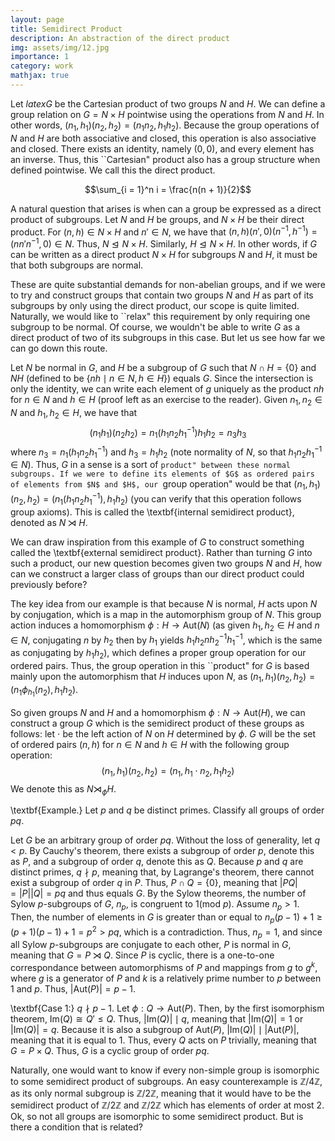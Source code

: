 ```yaml
---
layout: page
title: Semidirect Product
description: An abstraction of the direct product
img: assets/img/12.jpg
importance: 1
category: work
mathjax: true
---
```


Let $latex G$ be the Cartesian product of two groups $N$ and $H$. We can define a group relation on $G = N \times H$ pointwise using the operations from $N$ and $H$. In other words, $(n_1, h_1)(n_2, h_2) = (n_1n_2, h_1h_2)$. Because the group operations of $N$ and $H$ are both associative and closed, this operation is also associative and closed. There exists an identity, namely $(0, 0)$, and every element has an inverse. Thus, this ``Cartesian" product also has a group structure when defined pointwise. We call this the direct product.

$$\sum_{i = 1}^n i = \frac{n(n + 1)}{2}$$

A natural question that arises is when can a group be expressed as a direct product of subgroups. Let $N$ and $H$ be groups, and $N \times H$ be their direct product. For $(n, h) \in N \times H$ and $n' \in N$, we have that $(n, h)(n', 0)(n^{-1}, h^{-1}) = (nn'n^{-1}, 0) \in  N$. Thus, $N \trianglelefteq N \times H$. Similarly, $H \trianglelefteq N \times H$. In other words, if $G$ can be written as a direct product $N \times H$ for subgroups $N$ and $H$, it must be that both subgroups are normal.

These are quite substantial demands for non-abelian groups, and if we were to try and construct groups that contain two groups $N$ and $H$ as part of its subgroups by only using the direct product, our scope is quite limited. Naturally, we would like to ``relax" this requirement by only requiring one subgroup to be normal. Of course, we wouldn't be able to write $G$ as a direct product of two of its subgroups in this case. But let us see how far we can go down this route.

Let $N$ be normal in $G$, and $H$ be a subgroup of $G$ such that $N \cap H = \{0\}$ and $NH$ (defined to be $\{nh \mid n \in N, h\in H \}$) equals $G$. Since the intersection is only the identity, we can write each element of $g$ uniquely as the product $nh$ for $n \in N$ and $h \in H$ (proof left as an exercise to the reader). Given $n_1, n_2 \in N$ and $h_1, h_2 \in H$, we have that
$$(n_1h_1)(n_2h_2) = n_1(h_1n_2h_1^{-1})h_1h_2 = n_3h_3$$
where $n_3 = n_1(h_1n_2h_1^{-1})$ and $h_3 = h_1h_2$ (note normality of $N$, so that $h_1n_2h_1^{-1} \in N$). Thus, $G$ in a sense is a sort of ``product" between these normal subgroups. If we were to define its elements of $G$ as ordered pairs of elements from $N$ and $H$, our ``group operation" would be that $(n_1, h_1)(n_2, h_2) = (n_1(h_1n_2h_1^{-1}), h_1h_2)$ (you can verify that this operation follows group axioms). This is called the \textbf{internal semidirect product}, denoted as $N \rtimes H$.

We can draw inspiration from this example of $G$ to construct something called the \textbf{external semidirect product}. Rather than turning $G$ into such a product, our new question becomes given two groups $N$ and $H$, how can we construct a larger class of groups than our direct product could previously before?

The key idea from our example is that because $N$ is normal, $H$ acts upon $N$ by conjugation, which is a map in the automorphism group of $N$. This group action induces a homomorphism $\phi: H \rightarrow \text{Aut}(N)$ (as given $h_1, h_2 \in H$ and $n \in N$, conjugating $n$ by $h_2$ then by $h_1$ yields $h_1h_2nh_2^{-1}h_1^{-1}$, which is the same as conjugating by $h_1h_2$), which defines a proper group operation for our ordered pairs. Thus, the group operation in this ``product" for $G$ is based mainly upon the automorphism that $H$ induces upon $N$, as $(n_1, h_1)(n_2, h_2) = (n_1 \phi_{h_1}(n_2), h_1h_2)$.

So given groups $N$ and $H$ and a homomorphism $\phi: N \rightarrow \text{Aut}(H)$, we can construct a group $G$ which is the semidirect product of these groups as follows: let $\cdot$ be the left action of $N$ on $H$ determined by $\phi$. $G$ will be the set of ordered pairs $(n, h)$ for $n \in N$ and $h \in H$ with the following group operation:
$$(n_1, h_1)(n_2, h_2) = (n_1, h_1 \cdot n_2, h_1h_2)$$
We denote this as $N \rtimes_{\phi} H$.

\textbf{Example.} Let $p$ and $q$ be distinct primes. Classify all groups of order $pq$.

Let $G$ be an arbitrary group of order $pq$. Without the loss of generality, let $q < p$. By Cauchy's theorem, there exists a subgroup of order $p$, denote this as $P$, and a subgroup of order $q$, denote this as $Q$. Because $p$ and $q$ are distinct primes, $q \nmid p$, meaning that, by Lagrange's theorem, there cannot exist a subgroup of order $q$ in $P$. Thus, $P \cap Q = \{0\}$, meaning that $|PQ| = |P||Q| = pq$ and thus equals $G$. By the Sylow theorems, the number of Sylow $p$-subgroups of $G$, $n_p$, is congruent to $1 (\text{mod } p)$. Assume $n_p > 1$. Then, the number of elements in $G$ is greater than or equal to $n_p(p - 1) + 1 \geq (p + 1)(p - 1) + 1 = p^2 > pq$, which is a contradiction. Thus, $n_p = 1$, and since all Sylow $p$-subgroups are conjugate to each other, $P$ is normal in $G$, meaning that $G = P \rtimes Q$. Since $P$ is cyclic, there is a one-to-one correspondance between automorphisms of $P$ and mappings from $g$ to $g^k$, where $g$ is a generator of $P$ and $k$ is a relatively prime number to $p$ between $1$ and $p$. Thus, $|\text{Aut}(P)| = p - 1$.

\textbf{Case 1:} $q \nmid p - 1$. Let $\phi: Q \rightarrow \text{Aut}(P)$. Then, by the first isomorphism theorem, $\text{Im}(Q) \cong Q' \leq Q$. Thus, $|\text{Im}(Q)| \mid q$, meaning that $|\text{Im}(Q)| = 1$ or $|\text{Im}(Q)| = q$. Because it is also a subgroup of $\text{Aut}(P)$, $|\text{Im}(Q)|  \mid |\text{Aut}(P)|$, meaning that it is equal to 1. Thus, every $Q$ acts on $P$ trivially, meaning that $G = P \times Q$. Thus, $G$ is a cyclic group of order $pq$.

Naturally, one would want to know if every non-simple group is isomorphic to some semidirect product of subgroups. An easy counterexample is $\mathbb{Z}/4\mathbb{Z}$, as its only normal subgroup is $\mathbb{Z}/2\mathbb{Z}$, meaning that it would have to be the semidirect product of $\mathbb{Z}/2\mathbb{Z}$ and $\mathbb{Z}/2\mathbb{Z}$ which has elements of order at most 2. Ok, so not all groups are isomorphic to some semidirect product. But is there a condition that is related?
